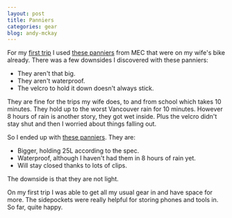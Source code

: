 ```yaml
---
layout: post
title: Panniers
categories: gear
blog: andy-mckay
---
```


For my <a href="https://mckay.pub/2022-04-24-first-trip/">first trip</a> I used <a href="https://www.mec.ca/en/product/5047-621/Division-Double-Pannier">these panniers</a> from MEC that were on my wife's bike already. There was a few downsides I discovered with these panniers:
* They aren't that big.
* They aren't waterproof.
* The velcro to hold it down doesn't always stick.

They are fine for the trips my wife does, to and from school which takes 10 minutes. They hold up to the worst Vancouver rain for 10 minutes. However 8 hours of rain is another story, they got wet inside. Plus the velcro didn't stay shut and then I worried about things falling out.

So I ended up with <a href="https://waterflyshop.com/products/waterfly-bike-pannier-bag">these panniers</a>. They are:
* Bigger, holding 25L according to the spec.
* Waterproof, although I haven't had them in 8 hours of rain yet.
* Will stay closed thanks to lots of clips.

The downside is that they are not light.

On my first trip I was able to get all my usual gear in and have space for more. The sidepockets were really helpful for storing phones and tools in. So far, quite happy.